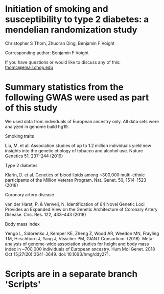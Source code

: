 # Initiation of smoking and susceptibility to type 2 diabetes: a mendelian randomization study

Christopher S Thom, Zhuoran Ding, Benjamin F Voight

Corresponding author: Benjamin F Voight

If you have questions or would like to discuss any of this: thomc@email.chop.edu


# Summary statistics from the following GWAS were used as part of this study
 We used data from individuals of European ancestry only. All data sets were analyzed in genome build hg19. 

Smoking traits

Liu, M. et al. Association studies of up to 1.2 million individuals yield new insights into the genetic etiology of tobacco and alcohol use. Nature Genetics 51, 237–244 (2019)



Type 2 diabetes

Klarin, D. et al. Genetics of blood lipids among ~300,000 multi-ethnic participants of the Million Veteran Program. Nat. Genet. 50, 1514–1523 (2018)



Coronary artery disease 

van der Harst, P. & Verweij, N. Identification of 64 Novel Genetic Loci Provides an Expanded View on the Genetic Architecture of Coronary Artery Disease. Circ. Res. 122, 433–443 (2018) 


Body mass index

Yengo L, Sidorenko J, Kemper KE, Zheng Z, Wood AR, Weedon MN, Frayling TM, Hirschhorn J, Yang J, Visscher PM, GIANT Consortium. (2018). Meta-analysis of genome-wide association studies for height and body mass index in ~700,000 individuals of European ancestry. Hum Mol Genet. 2018 Oct 15;27(20):3641-3649. doi: 10.1093/hmg/ddy271.



# Scripts are in a separate branch 'Scripts'

